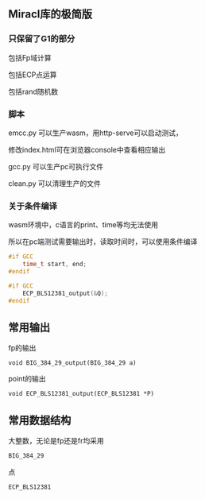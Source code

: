 ## Miracl库的极简版
### 只保留了G1的部分
包括Fp域计算

包括ECP点运算

包括rand随机数

### 脚本
emcc.py 可以生产wasm，用http-serve可以启动测试，

修改index.html可在浏览器console中查看相应输出

gcc.py 可以生产pc可执行文件

clean.py 可以清理生产的文件

### 关于条件编译
wasm环境中，c语言的print、time等均无法使用

所以在pc端测试需要输出时，读取时间时，可以使用条件编译

```	c
#if GCC
    time_t start, end;
#endif

#if GCC
    ECP_BLS12381_output(&Q);
#endif

```

## 常用输出

fp的输出

```
void BIG_384_29_output(BIG_384_29 a)
```

point的输出

```
void ECP_BLS12381_output(ECP_BLS12381 *P)
```

## 常用数据结构

大整数，无论是fp还是fr均采用

```c
BIG_384_29
```

点

```c
ECP_BLS12381
```

